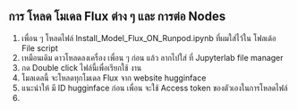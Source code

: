 ## การ โหลด โมเดล Flux ต่าง ๆ และ การต่อ Nodes

1. เพื่อน ๆ โหลดไฟล์ Install_Model_Flux_ON_Runpod.ipynb ที่ผมใส่ไว้ใน โฟลเด้อ File script
2. เหมือนเดิม ดาวโหลดลงเครื่อง เพื่อน ๆ ก่อน แล้ว ลากไปใส่ ที่ Jupyterlab file manager
3. กด Double click ไฟล์นี้เพื่อเรียกใช้ งาน
4. โมลเดลนี้ จะโหลดทุกโมเดล Flux จาก website hugginface
5. แนะนำให้ มี ID hugginface ก่อน เพื่อน จะใช้ Access token ของตัวเองในการโหลดไฟล์
6. 
